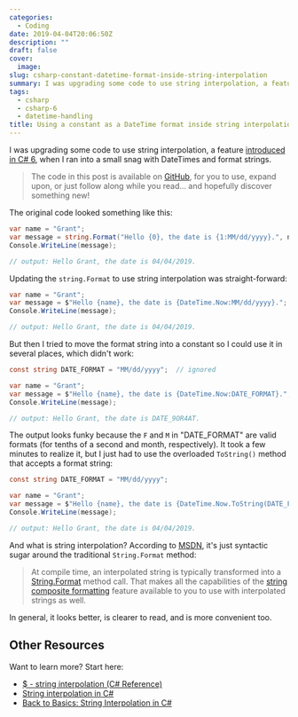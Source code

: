 ```yaml
---
categories:
  - Coding
date: 2019-04-04T20:06:50Z
description: ""
draft: false
cover:
  image:
slug: csharp-constant-datetime-format-inside-string-interpolation
summary: I was upgrading some code to use string interpolation, a feature introduced in C# 6, when I ran into a small snag with DateTimes and a format string stored as a constant.
tags:
  - csharp
  - csharp-6
  - datetime-handling
title: Using a constant as a DateTime format inside string interpolation
---
```

I was upgrading some code to use string interpolation, a feature [introduced in C# 6](https://docs.microsoft.com/en-us/dotnet/csharp/whats-new/csharp-6#string-interpolation), when I ran into a small snag with DateTimes and format strings.

> The code in this post is available on <a href="https://github.com/grantwinney/CSharpDotNetExamples/tree/master/C%23%2006/ConstantDateTimeFormatInStringInterpolation">GitHub</a>, for you to use, expand upon, or just follow along while you read... and hopefully discover something new!

The original code looked something like this:

```csharp
var name = "Grant";
var message = string.Format("Hello {0}, the date is {1:MM/dd/yyyy}.", name, DateTime.Now);
Console.WriteLine(message);

// output: Hello Grant, the date is 04/04/2019.
```

Updating the `string.Format` to use string interpolation was straight-forward:

```csharp
var name = "Grant";
var message = $"Hello {name}, the date is {DateTime.Now:MM/dd/yyyy}.";
Console.WriteLine(message);

// output: Hello Grant, the date is 04/04/2019.
```

But then I tried to move the format string into a constant so I could use it in several places, which didn't work:

```csharp
const string DATE_FORMAT = "MM/dd/yyyy";  // ignored

var name = "Grant";
var message = $"Hello {name}, the date is {DateTime.Now:DATE_FORMAT}.";
Console.WriteLine(message);

// output: Hello Grant, the date is DATE_9OR4AT.
```

The output looks funky because the `F` and `M` in "DATE_FORMAT" are valid formats (for tenths of a second and month, respectively). It took a few minutes to realize it, but I just had to use the overloaded `ToString()` method that accepts a format string:

```csharp
const string DATE_FORMAT = "MM/dd/yyyy";

var name = "Grant";
var message = $"Hello {name}, the date is {DateTime.Now.ToString(DATE_FORMAT)}.";
Console.WriteLine(message);

// output: Hello Grant, the date is 04/04/2019.
```

And what is string interpolation? According to [MSDN](https://docs.microsoft.com/en-us/dotnet/csharp/tutorials/string-interpolation), it's just syntactic sugar around the traditional `String.Format` method:

> At compile time, an interpolated string is typically transformed into a [String.Format](https://docs.microsoft.com/en-us/dotnet/api/system.string.format) method call. That makes all the capabilities of the [string composite formatting](https://docs.microsoft.com/en-us/dotnet/standard/base-types/composite-formatting) feature available to you to use with interpolated strings as well.

In general, it looks better, is clearer to read, and is more convenient too.

## Other Resources

Want to learn more? Start here:

- [$ - string interpolation (C# Reference)](https://docs.microsoft.com/en-us/dotnet/csharp/language-reference/tokens/interpolated)
- [String interpolation in C#](https://docs.microsoft.com/en-us/dotnet/csharp/tutorials/string-interpolation)
- [Back to Basics: String Interpolation in C#](https://weblog.west-wind.com/posts/2016/Dec/27/Back-to-Basics-String-Interpolation-in-C)

